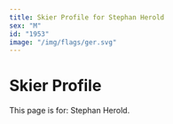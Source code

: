 ```yaml
---
title: Skier Profile for Stephan Herold
sex: "M"
id: "1953"
image: "/img/flags/ger.svg" 
---
```


# Skier Profile

This page is for: Stephan Herold.
    